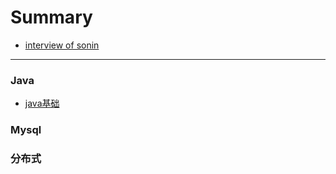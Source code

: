 # Summary

 * [interview of sonin](README.md)

---

### Java

 * [java基础](/pages/Java/基础/test1.md)
 
### Mysql

### 分布式

